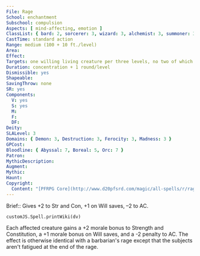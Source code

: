 ```yaml
---
File: Rage
School: enchantment
Subschool: compulsion
Aspects: [ mind-affecting, emotion ]
ClassList: { bard: 2, sorcerer: 3, wizard: 3, alchemist: 3, summoner: 3, unchained summoner: 3, witch: 3, alchemist: 3, bloodrager: 3, psychic: 3, mesmerist: 2 }
CastTime: standard action
Range: medium (100 + 10 ft./level)
Area: 
Effect: 
Targets: one willing living creature per three levels, no two of which may be more than 30 ft. apart
Duration: concentration + 1 round/level
Dismissible: yes
Shapeable: 
SavingThrow: none
SR: yes
Components:
  V: yes
  S: yes
  M: 
  F: 
  DF: 
Deity: 
SLALevel: 3
Domains: { Demon: 3, Destruction: 3, Ferocity: 3, Madness: 3 }
GPCost: 
Bloodline: { Abyssal: 7, Boreal: 5, Orc: 7 }
Patron: 
MythicDescription: 
Augment: 
Mythic: 
Haunt: 
Copyright:
  Content: "[PFRPG Core](http://www.d20pfsrd.com/magic/all-spells/r/rage)"
---
```

Brief:: Gives +2 to Str and Con, +1 on Will saves, –2 to AC.

```dataviewjs
customJS.Spell.printWiki(dv)
```

Each affected creature gains a +2 morale bonus to Strength and Constitution, a +1 morale bonus on Will saves, and a -2 penalty to AC. The effect is otherwise identical with a barbarian's rage except that the subjects aren't fatigued at the end of the rage.
